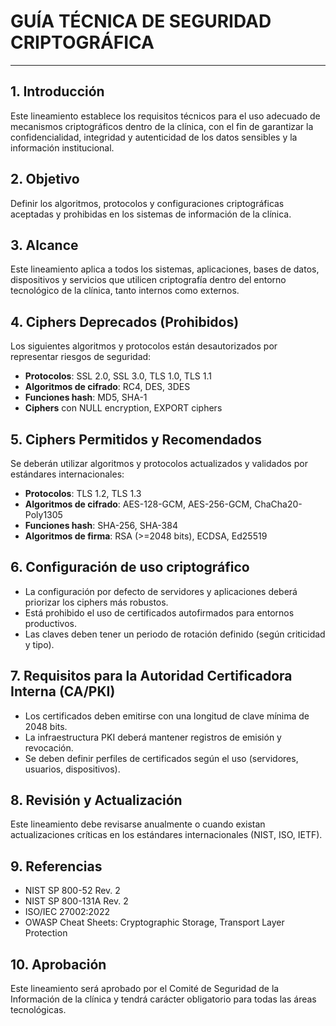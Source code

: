 # **GUÍA TÉCNICA DE SEGURIDAD CRIPTOGRÁFICA**

---

## **1. Introducción**
Este lineamiento establece los requisitos técnicos para el uso adecuado de mecanismos criptográficos dentro de la clínica, con el fin de garantizar la confidencialidad, integridad y autenticidad de los datos sensibles y la información institucional.

## **2. Objetivo**
Definir los algoritmos, protocolos y configuraciones criptográficas aceptadas y prohibidas en los sistemas de información de la clínica.

## **3. Alcance**
Este lineamiento aplica a todos los sistemas, aplicaciones, bases de datos, dispositivos y servicios que utilicen criptografía dentro del entorno tecnológico de la clínica, tanto internos como externos.

## **4. Ciphers Deprecados (Prohibidos)**
Los siguientes algoritmos y protocolos están desautorizados por representar riesgos de seguridad:

- **Protocolos**: SSL 2.0, SSL 3.0, TLS 1.0, TLS 1.1
- **Algoritmos de cifrado**: RC4, DES, 3DES
- **Funciones hash**: MD5, SHA-1
- **Ciphers** con NULL encryption, EXPORT ciphers

## **5. Ciphers Permitidos y Recomendados**
Se deberán utilizar algoritmos y protocolos actualizados y validados por estándares internacionales:

- **Protocolos**: TLS 1.2, TLS 1.3
- **Algoritmos de cifrado**: AES-128-GCM, AES-256-GCM, ChaCha20-Poly1305
- **Funciones hash**: SHA-256, SHA-384
- **Algoritmos de firma**: RSA (>=2048 bits), ECDSA, Ed25519

## **6. Configuración de uso criptográfico**
- La configuración por defecto de servidores y aplicaciones deberá priorizar los ciphers más robustos.
- Está prohibido el uso de certificados autofirmados para entornos productivos.
- Las claves deben tener un periodo de rotación definido (según criticidad y tipo).

## **7. Requisitos para la Autoridad Certificadora Interna (CA/PKI)**
- Los certificados deben emitirse con una longitud de clave mínima de 2048 bits.
- La infraestructura PKI deberá mantener registros de emisión y revocación.
- Se deben definir perfiles de certificados según el uso (servidores, usuarios, dispositivos).

## **8. Revisión y Actualización**
Este lineamiento debe revisarse anualmente o cuando existan actualizaciones críticas en los estándares internacionales (NIST, ISO, IETF).

## **9. Referencias**
- NIST SP 800-52 Rev. 2
- NIST SP 800-131A Rev. 2
- ISO/IEC 27002:2022
- OWASP Cheat Sheets: Cryptographic Storage, Transport Layer Protection

## **10. Aprobación**
Este lineamiento será aprobado por el Comité de Seguridad de la Información de la clínica y tendrá carácter obligatorio para todas las áreas tecnológicas.
